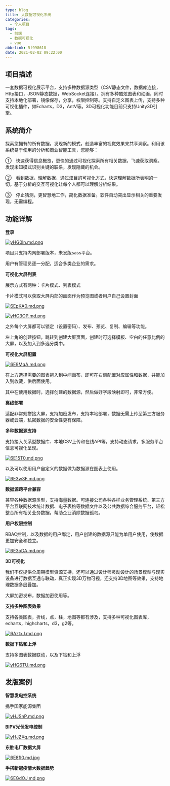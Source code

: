```yaml
---
type: blog
title: 大数据可视化系统
categories:
  - 个人项目
tags:
  - 前端
  - 数据可视化
  - vue
abbrlink: 5f998618
date: 2021-02-02 09:22:00
---
```


## 项目描述

一套数据可视化展示平台，支持多种数据源类型（CSV静态文件，数据库连接，Http接口，JSON静态数据，WebSocket连接）。拥有多种酷炫图表和动画，同时支持本地化部署，镜像保存，分享，权限控制等。支持自定义图表上传，支持多种可视化插件，如Echarts，D3，AntV等。3D可视化功能目前只支持Unity3D引擎。

## 系统简介

探索您拥有的所有数据，发现新的模式，创造丰富的视觉效果来共享洞察。利用该系统易于使用的分析和商业智能工具，您能够：

①　快速获得信息概览，更快的通过可视化探索所有相关数据，飞速获取洞察。发现未知模式识别关键的联系，发现隐藏的机会。

②　看到数据，理解数据，通过炫目的可视化方式，快速理解数据所表明的一切。基于分析的交互可视化让每个人都可以理解分析结果。

③　停止猜测，更智慧地工作，简化数据准备。软件自动突出显示相关的重要发现，无需编程。

## 功能详解

**登录**

[![yHG0ln.md.png](https://s3.ax1x.com/2021/02/22/yHG0ln.md.png)](https://imgchr.com/i/yHG0ln)

项目只支持内网部署版本，未发版sass平台。

用户有管理员逐一分配，适合多类企业的需求。

**可视化大屏列表**

展示方式有两种：卡片模式、列表模式

卡片模式可以获取大屏内部的画面作为预览图或者用户自己设置封面

[![6EpKA0.md.png](https://s3.ax1x.com/2021/03/03/6EpKA0.md.png)](https://imgtu.com/i/6EpKA0)

[![yHG3OP.md.png](https://s3.ax1x.com/2021/02/22/yHG3OP.md.png)](https://imgchr.com/i/yHG3OP)

之外每个大屏都可以锁定（设置密码）、发布、预览、复制、编辑等功能。

左上角的创建按钮，跳转到创建大屏页面，创建时可选择模板、空白的任意比例的大屏，以及加入到多选分类中。

**可视化大屏配置**

[![6E9MqA.md.png](https://s3.ax1x.com/2021/03/03/6E9MqA.md.png)](https://imgtu.com/i/6E9MqA)

在上方选择需要的图表拖入到中间画布，即可在右侧配置对应属性和数据，并能加入到收藏，供后面使用。

其中在使用数据时，选择创建的数据源，然后做好字段映射即可，非常方便。

**离线部署**

适配非常规拼接大屏，支持加密发布，支持本地部署，数据无需上传至第三方服务器或云端，私密数据的安全性更有保障。 

**多种数据源支持** 

支持接入关系型数据库、本地CSV上传和在线API等，支持动态请求，多服务平台信息可视化呈现。 

[![6E15T0.md.png](https://s3.ax1x.com/2021/03/03/6E15T0.md.png)](https://imgtu.com/i/6E15T0)

以及可以使用用户自定义的数据做为数据源在图表上使用。

[![6E3w3F.md.png](https://s3.ax1x.com/2021/03/03/6E3w3F.md.png)](https://imgtu.com/i/6E3w3F)

**数据源跨平台兼容** 

兼容各种数据源类型，支持海量数据。可连接公司各种各样业务管理系统、第三方平台互联网技术统计数据、电子表格等数据文件以及公共数据综合服务平台，轻松整合所有相关业务数据，帮助企业消除数据孤岛。 

**用户权限控制**

RBAC控制，以及数据的用户绑定，用户创建的数据源只能为单用户使用，使数据更加安全和独立。

[![6E3oDA.md.png](https://s3.ax1x.com/2021/03/03/6E3oDA.md.png)](https://imgtu.com/i/6E3oDA)

**3D可视化** 

我们不仅提供全周期模型资源支持，还可以通过设计师灵动设计的场景模型与现实设备进行数据互通与联动，真正实现3D万物可视，还支持3D地图等效果，支持地理数据多层叠加。 

大屏加密发布，数据加密使用等。

**支持多种图表效果**

支持各类图表，折线，点，柱，地图等都有涉及，支持多种可视化图表库，echarts，highcharts，d3，g2等。

[![6AztxJ.md.png](https://s3.ax1x.com/2021/03/03/6AztxJ.md.png)](https://imgtu.com/i/6AztxJ)

**数据下钻和上浮**

支持多图表数据联动，以及下钻和上浮

[![yHG6TU.md.png](https://s3.ax1x.com/2021/02/22/yHG6TU.md.png)](https://imgchr.com/i/yHG6TU)

<!-- more -->

## 发版案例

**智慧发电控系统**

携手国家能源集团

[![yHJSnP.md.png](https://s3.ax1x.com/2021/02/22/yHJSnP.md.png)](https://imgchr.com/i/yHJSnP)

**BIPV光伏发电控制**

[![yHJZXq.md.png](https://s3.ax1x.com/2021/02/22/yHJZXq.md.png)](https://imgchr.com/i/yHJZXq)

**东胜电厂数据大屏**

[![6E8fI0.md.jpg](https://s3.ax1x.com/2021/03/03/6E8fI0.md.jpg)](https://imgtu.com/i/6E8fI0)

**手搭新冠疫情大数据趋势**

[![6EGdOJ.md.png](https://s3.ax1x.com/2021/03/03/6EGdOJ.md.png)](https://imgtu.com/i/6EGdOJ)